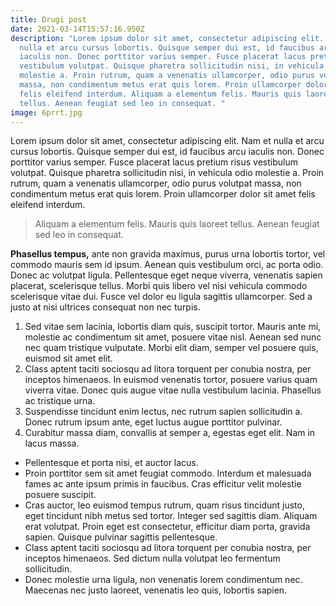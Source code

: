```yaml
---
title: Drugi post
date: 2021-03-14T15:57:16.950Z
description: "Lorem ipsum dolor sit amet, consectetur adipiscing elit. Nam et
  nulla et arcu cursus lobortis. Quisque semper dui est, id faucibus arcu
  iaculis non. Donec porttitor varius semper. Fusce placerat lacus pretium risus
  vestibulum volutpat. Quisque pharetra sollicitudin nisi, in vehicula odio
  molestie a. Proin rutrum, quam a venenatis ullamcorper, odio purus volutpat
  massa, non condimentum metus erat quis lorem. Proin ullamcorper dolor sit amet
  felis eleifend interdum. Aliquam a elementum felis. Mauris quis laoreet
  tellus. Aenean feugiat sed leo in consequat. "
image: 6prrt.jpg
---
```

Lorem ipsum dolor sit amet, consectetur adipiscing elit. Nam et nulla et arcu cursus lobortis. Quisque semper dui est, id faucibus arcu iaculis non. Donec porttitor varius semper. Fusce placerat lacus pretium risus vestibulum volutpat. Quisque pharetra sollicitudin nisi, in vehicula odio molestie a. Proin rutrum, quam a venenatis ullamcorper, odio purus volutpat massa, non condimentum metus erat quis lorem. Proin ullamcorper dolor sit amet felis eleifend interdum. 

> Aliquam a elementum felis. Mauris quis laoreet tellus. Aenean feugiat sed leo in consequat.

**Phasellus tempus,** ante non gravida maximus, purus urna lobortis tortor, vel commodo mauris sem id ipsum. Aenean quis vestibulum orci, ac porta odio. Donec ac volutpat ligula. Pellentesque eget neque viverra, venenatis sapien placerat, scelerisque tellus. Morbi quis libero vel nisi vehicula commodo scelerisque vitae dui. Fusce vel dolor eu ligula sagittis ullamcorper. Sed a justo at nisi ultrices consequat non nec turpis.

1. Sed vitae sem lacinia, lobortis diam quis, suscipit tortor. Mauris ante mi, molestie ac condimentum sit amet, posuere vitae nisl. Aenean sed nunc nec quam tristique vulputate. Morbi elit diam, semper vel posuere quis, euismod sit amet elit. 
2. Class aptent taciti sociosqu ad litora torquent per conubia nostra, per inceptos himenaeos. In euismod venenatis tortor, posuere varius quam viverra vitae. Donec quis augue vitae nulla vestibulum lacinia. Phasellus ac tristique urna. 
3. Suspendisse tincidunt enim lectus, nec rutrum sapien sollicitudin a. Donec rutrum ipsum ante, eget luctus augue porttitor pulvinar. 
4. Curabitur massa diam, convallis at semper a, egestas eget elit. Nam in lacus massa.

* Pellentesque et porta nisi, et auctor lacus.
* Proin porttitor sem sit amet feugiat commodo. Interdum et malesuada fames ac ante ipsum primis in faucibus. Cras efficitur velit molestie posuere suscipit. 
* Cras auctor, leo euismod tempus rutrum, quam risus tincidunt justo, eget tincidunt nibh metus sed tortor. Integer sed sagittis diam. Aliquam erat volutpat. Proin eget est consectetur, efficitur diam porta, gravida sapien. Quisque pulvinar sagittis pellentesque. 
* Class aptent taciti sociosqu ad litora torquent per conubia nostra, per inceptos himenaeos. Sed dictum nulla volutpat leo fermentum sollicitudin. 
* Donec molestie urna ligula, non venenatis lorem condimentum nec. Maecenas nec justo laoreet, venenatis leo quis, lobortis sapien.